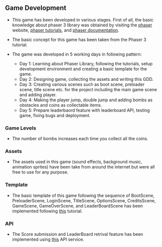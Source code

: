 ## Game Development
- This game has been developed in various stages. First of all, the basic knowledge about phaser 3 library was obtained by visiting the [phaser](https://phaser.io/) website, [phaser tutorials](https://phaser.io/tutorials/getting-started-phaser3), and [phaser documentation](https://photonstorm.github.io/phaser3-docs/).  

- The basic concept for this game has been taken from the Phaser 3 tutorial.

- The game was developed in 5 working days in following pattern:

  - Day 1: Learning about Phaser Library, following the tutorials, setup development environment and creating a basic template for the game.
  - Day 2: Designing game, collecting the assets and writing this GDD.
  - Day 3: Creating various scenes such as boot scene, preloader scene, title scene etc. for the project including the main game scene and adding player.
  - Day 4: Making the player jump, double jump and adding bombs as obstacles and coins as collectable items.
  - Day 5: Prepare leaderbaord feature with leaderboard API, testing game, fixing bugs and deployment.

### Game Levels
- The number of bombs increases each time you collect all the coins.

### Assets
- The assets used in this game (sound effects, background music, animation sprites) have been take from around the internet but were all free to use for any purpose.

### Template
- The basic template of this game following the sequence of BootScene, PreloaderScene, LoginScene, TitleScene, OptionsScene, CreditsScene, GameScene, GameOverScene, and LeaderBoardScene has been implemented following [this](https://phasertutorials.com/creating-a-phaser-3-template-part-1/) tutorial.

### API
- The Score submission and LeaderBoard retrival feature has been implemented using [this](https://www.notion.so/Leaderboard-API-service-24c0c3c116974ac49488d4eb0267ade3) API service.